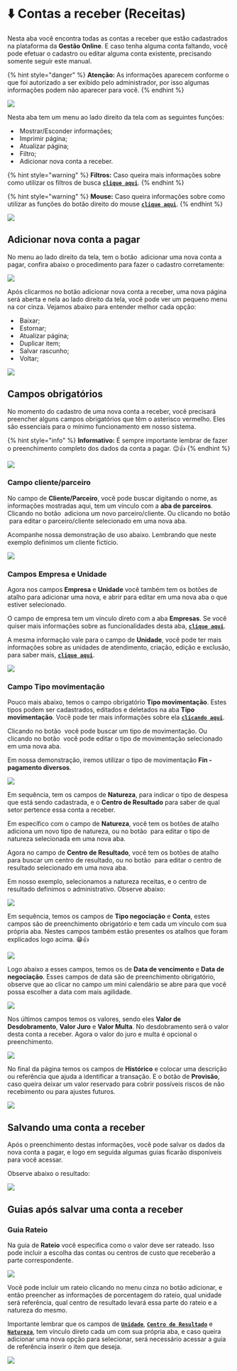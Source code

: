 # ⬇️ Contas a receber (Receitas)

Nesta aba você encontra todas as contas a receber que estão cadastrados na plataforma da **Gestão Online**. E caso tenha alguma conta faltando, você pode efetuar o cadastro ou editar alguma conta existente, precisando somente seguir este manual.

{% hint style="danger" %}
**Atenção:** As informações aparecem conforme o que foi autorizado a ser exibido pelo administrador, por isso algumas informações podem não aparecer para você.
{% endhint %}

![](/erp-v2/assets/funcionalidades/financeiro/aba_contas_receber.gif)

Nesta aba tem um menu ao lado direito da tela com as seguintes funções:

- <img src="/erp-v2/assets/icon_exibir.png" alt="" data-size="line"> Mostrar/Esconder informações;
- <img src="/erp-v2/assets/icon_imprimir.png" alt="" data-size="line"> Imprimir página;
- <img src="/erp-v2/assets/icon_atualizar.png" alt="" data-size="line"> Atualizar página;
- <img src="/erp-v2/assets/icon_filtro.png" alt="" data-size="line"> Filtro;
- <img src="/erp-v2/assets/icon_add.png" alt="" data-size="line"> Adicionar nova conta a receber.

{% hint style="warning" %}
**Filtros:** Caso queira mais informações sobre como utilizar os filtros de busca [**`clique aqui`**](/erp-v2/primeiro_acesso/filtros.md).
{% endhint %}

{% hint style="warning" %}
**Mouse:** Caso queira informações sobre como utilizar as funções do botão direito do mouse [**`clique aqui`**](https://docs.gestao.plus/erp-v2/primeiro_acesso/atalhos_internos#menu-botao-direito-do-mouse).
{% endhint %}

![](/erp-v2/assets/funcionalidades/financeiro/aba_contas_receber_menu.png)

## Adicionar nova conta a pagar

No menu ao lado direito da tela, tem o botão <img src="/erp-v2/assets/icon_add.png" alt="" data-size="line"> adicionar uma nova conta a pagar, confira abaixo o procedimento para fazer o cadastro corretamente:

![](/erp-v2/assets/funcionalidades/financeiro/aba_contas_receber_add.png)

Após clicarmos no botão adicionar nova conta a receber, uma nova página será aberta e nela ao lado direito da tela, você pode ver um pequeno menu na cor cinza. Vejamos abaixo para entender melhor cada opção:

- <img src="/erp-v2/assets/icon_add.png" alt="" data-size="line"> Baixar;
- <img src="/erp-v2/assets/icon_estornar.png" alt="" data-size="line"> Estornar;
- <img src="/erp-v2/assets/icon_atualizar.png" alt="" data-size="line"> Atualizar página;
- <img src="/erp-v2/assets/icon_duplicar.png" alt="" data-size="line"> Duplicar item;
- <img src="/erp-v2/assets/icon_salvar.png" alt="" data-size="line"> Salvar rascunho;
- <img src="/erp-v2/assets/icon_voltar.png" alt="" data-size="line"> Voltar;

![](/erp-v2/assets/funcionalidades/financeiro/aba_contas_receber_add_menu.png)

## Campos obrigatórios

No momento do cadastro de uma nova conta a receber, você precisará preencher alguns campos obrigatórios que têm o asterisco vermelho. Eles são essenciais para o mínimo funcionamento em nosso sistema.

{% hint style="info" %}
**Informativo:** É sempre importante lembrar de fazer o preenchimento completo dos dados da conta a pagar. 😉👍
{% endhint %}

![](/erp-v2/assets/funcionalidades/financeiro/aba_contas_receber_add_conta.png)

### Campo cliente/parceiro

No campo de **Cliente/Parceiro**, você pode buscar digitando o nome, as informações mostradas aqui, tem um vínculo com a **aba de parceiros**. 
Clicando no botão <img src="/erp-v2/assets/funcionalidades/icon_adds.png" alt="" data-size="line"> adiciona um novo parceiro/cliente. Ou clicando no botão <img src="/erp-v2/assets/funcionalidades/icon_nova_aba.png" alt="" data-size="line"> para editar o parceiro/cliente selecionado em uma nova aba.

Acompanhe nossa demonstração de uso abaixo. Lembrando que neste exemplo definimos um cliente fictício.

![](/erp-v2/assets/funcionalidades/financeiro/aba_contas_receber_add_conta_campo_cliente_parceiro.gif)

### Campos Empresa e Unidade

Agora nos campos **Empresa** e **Unidade** você também tem os botões de atalho para adicionar uma nova, e abrir para editar em uma nova aba o que estiver selecionado.

O campo de empresa tem um vínculo direto com a aba **Empresas**. Se você quiser mais informações sobre as funcionalidades desta aba, [**`clique aqui`**](/erp-v2/funcionalidades/parametrizacoes/empresas.md).

A mesma informação vale para o campo de **Unidade**, você pode ter mais informações sobre as unidades de atendimento, criação, edição e exclusão, para saber mais, [**`clique aqui`**](/erp-v2/funcionalidades/parametrizacoes/empresas.md).

![](/erp-v2/assets/funcionalidades/financeiro/aba_contas_receber_add_conta_campo_empresa_unidade.png)

### Campo Tipo movimentação

Pouco mais abaixo, temos o campo obrigatório **Tipo movimentação**. Estes tipos podem ser cadastrados, editados e deletados na aba **Tipo movimentação**. Você pode ter mais informações sobre ela [**`clicando aqui`**](/erp-v2/funcionalidades/parametrizacoes/tipo_movimentacao.md).

Clicando no botão <img src="/erp-v2/assets/icon_lupa.png" alt="" data-size="line"> você pode buscar um tipo de movimentação. Ou clicando no botão <img src="/erp-v2/assets/funcionalidades/icon_nova_aba.png" alt="" data-size="line"> você pode editar o tipo de movimentação selecionado em uma nova aba.

Em nossa demonstração, iremos utilizar o tipo de movimentação **Fin - pagamento diversos**.

![](/erp-v2/assets/funcionalidades/financeiro/aba_contas_receber_add_conta_campo_tipo_movimentacao.png)

Em sequência, tem os campos de **Natureza**, para indicar o tipo de despesa que está sendo cadastrada, e o **Centro de Resultado** para saber de qual setor pertence essa conta a receber.

Em específico com o campo de **Natureza**, você tem os botões de atalho <img src="/erp-v2/assets/funcionalidades/icon_adds.png" alt="" data-size="line"> adiciona um novo tipo de natureza, ou no botão <img src="/erp-v2/assets/funcionalidades/icon_nova_aba.png" alt="" data-size="line"> para editar o tipo de natureza selecionada em uma nova aba.

Agora no campo de **Centro de Resultado**, você tem os botões de atalho <img src="/erp-v2/assets/icon_lupa.png" alt="" data-size="line"> para buscar um centro de resultado, ou no botão <img src="/erp-v2/assets/funcionalidades/icon_nova_aba.png" alt="" data-size="line"> para editar o centro de resultado selecionado em uma nova aba.

Em nosso exemplo, selecionamos a natureza receitas, e o centro de resultado definimos o administrativo. Observe abaixo:

![](/erp-v2/assets/funcionalidades/financeiro/aba_contas_receber_add_conta_campo_natureza_centro_resultado.png)

Em sequência, temos os campos de **Tipo negociação** e **Conta**, estes campos são de preenchimento obrigatório e tem cada um vínculo com sua própria aba. Nestes campos também estão presentes os atalhos que foram explicados logo acima. 😁👍

![](/erp-v2/assets/funcionalidades/financeiro/aba_contas_receber_add_conta_campo_tipo_negociacao_conta.gif)

Logo abaixo a esses campos, temos os de **Data de vencimento** e **Data de negociação**. Esses campos de data são de preenchimento obrigatório, observe que ao clicar no campo um mini calendário se abre para que você possa escolher a data com mais agilidade.

![](/erp-v2/assets/funcionalidades/financeiro/aba_contas_receber_add_conta_campo_data_vencimento_negociacao.gif)

Nos últimos campos temos os valores, sendo eles **Valor de Desdobramento**, **Valor Juro** e **Valor Multa**. No desdobramento será o valor desta conta a receber. Agora o valor do juro e multa é opcional o preenchimento.

![](/erp-v2/assets/funcionalidades/financeiro/aba_contas_receber_add_conta_campo_valores.png)

No final da página temos os campos de **Histórico** e colocar uma descrição ou referência que ajuda a identificar a transação. E o botão de **Provisão**, caso queira deixar um valor reservado para cobrir possíveis riscos de não recebimento ou para ajustes futuros.

![](/erp-v2/assets/funcionalidades/financeiro/aba_contas_receber_add_conta_campo_historico_provisao.png)

## Salvando uma conta a receber

Após o preenchimento destas informações, você pode salvar os dados da nova conta a pagar, e logo em seguida algumas guias ficarão disponíveis para você acessar.

Observe abaixo o resultado:

![](/erp-v2/assets/funcionalidades/financeiro/aba_contas_receber_add_conta_salvar.gif)

## Guias após salvar uma conta a receber

### Guia Rateio

Na guia de **Rateio** você especifica como o valor deve ser rateado. Isso pode incluir a escolha das contas ou centros de custo que receberão a parte correspondente.

![](/erp-v2/assets/funcionalidades/financeiro/aba_contas_receber_add_conta_guia_rateio.png)

Você pode incluir um rateio clicando no menu cinza no botão <img src="/erp-v2/assets/icon_add.png" alt="" data-size="line">adicionar, e então preencher as informações de porcentagem do rateio, qual unidade será referência, qual centro de resultado levará essa parte do rateio e a natureza do mesmo.

Importante lembrar que os campos de [**`Unidade`**](/erp-v2/funcionalidades/unidades_locais_estoque/unidades_lojas.md),  [**`Centro de Resultado`**](/erp-v2/funcionalidades/parametrizacoes/centro_resultado.md) e [**`Natureza`**](/erp-v2/funcionalidades/parametrizacoes/naturezas.md), tem vínculo direto cada um com sua própria aba, e caso queira adicionar uma nova opção para selecionar, será necessário acessar a guia de referência inserir o item que deseja.

![](/erp-v2/assets/funcionalidades/financeiro/aba_contas_receber_add_conta_guia_rateio_add.png)


